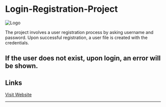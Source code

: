 # Login-Registration-Project
![Logo](https://hackr.io/blog/media/login-and-registration-system.png)

The project involves a user registration process by asking username and password. 
Upon successful registration, a user file is created with the credentials. 

If the user does not exist, upon login, an error will be shown.
---

## Links
[Visit Website](https://www.geeksforgeeks.org/computer-science-projects/)
***
